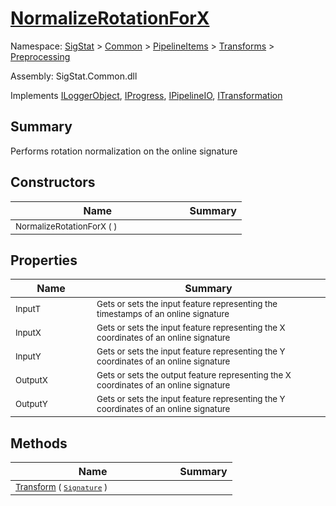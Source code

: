 # [NormalizeRotationForX](./NormalizeRotationForX.md)

Namespace: [SigStat]() > [Common](./../../../README.md) > [PipelineItems]() > [Transforms]() > [Preprocessing](./README.md)

Assembly: SigStat.Common.dll

Implements [ILoggerObject](./../../../ILoggerObject.md), [IProgress](./../../../Helpers/IProgress.md), [IPipelineIO](./../../../Pipeline/IPipelineIO.md), [ITransformation](./../../../ITransformation.md)

## Summary
Performs rotation normalization on the online signature

## Constructors

| Name | Summary | 
| --- | --- | 
| <sub>NormalizeRotationForX (  )</sub><img width=100>| <sub></sub>| <br>


## Properties

| Name | Summary | 
| --- | --- | 
| <sub>InputT</sub><img width=100>| <sub>Gets or sets the input feature representing the timestamps of an online signature</sub>| <br>
| <sub>InputX</sub><img width=100>| <sub>Gets or sets the input feature representing the X coordinates of an online signature</sub>| <br>
| <sub>InputY</sub><img width=100>| <sub>Gets or sets the input feature representing the Y coordinates of an online signature</sub>| <br>
| <sub>OutputX</sub><img width=100>| <sub>Gets or sets the output feature representing the X coordinates of an online signature</sub>| <br>
| <sub>OutputY</sub><img width=100>| <sub>Gets or sets the input feature representing the Y coordinates of an online signature</sub>| <br>


## Methods

| Name | Summary | 
| --- | --- | 
| <sub>[Transform](./Methods/NormalizeRotationForX-100663793.md) ( [`Signature`](./../../../Signature.md) )</sub><img width=100>| <sub></sub>| <br>


